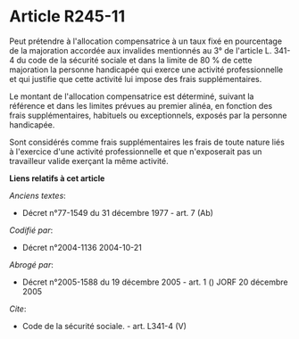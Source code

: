 # Article R245-11

Peut prétendre à l'allocation compensatrice à un taux fixé en pourcentage de la majoration accordée aux invalides mentionnés
au 3° de l'article L. 341-4 du code de la sécurité sociale et dans la limite de 80 % de cette majoration la personne
handicapée qui exerce une activité professionnelle et qui justifie que cette activité lui impose des frais supplémentaires.

Le montant de l'allocation compensatrice est déterminé, suivant la référence et dans les limites prévues au premier alinéa,
en fonction des frais supplémentaires, habituels ou exceptionnels, exposés par la personne handicapée.

Sont considérés comme frais supplémentaires les frais de toute nature liés à l'exercice d'une activité professionnelle et que
n'exposerait pas un travailleur valide exerçant la même activité.

**Liens relatifs à cet article**

_Anciens textes_:

  - Décret n°77-1549 du 31 décembre 1977 - art. 7 (Ab)

_Codifié par_:

  - Décret n°2004-1136 2004-10-21

_Abrogé par_:

  - Décret n°2005-1588 du 19 décembre 2005 - art. 1 () JORF 20 décembre 2005

_Cite_:

  - Code de la sécurité sociale. - art. L341-4 (V)
